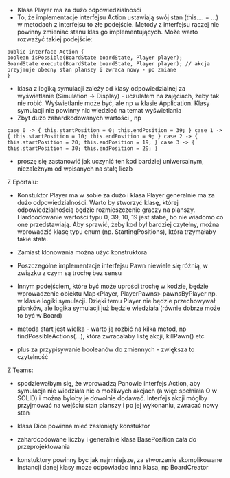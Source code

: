 - Klasa Player ma za dużo odpowiedzialnośći
- To, że implementacje interfejsu Action ustawiają swój stan (this.... = ...) w metodach z interfejsu to złe podejście. Metody z interfejsu raczej nie powinny zmieniać stanu klas go implementujących. Może warto rozważyć takiej podejście:

```
public interface Action {
boolean isPossible(BoardState boardState, Player player);
BoardState execute(BoardState boardState, Player player); // akcja przyjmuje obecny stan planszy i zwraca nowy - po zmiane
}
```

- klasa z logiką symulacji zależy od klasy odpowiedzialnej za wyświetlanie (Simulation -> Display) - uczulałem na zajęciach, żeby tak nie robić. Wyświetlanie może być, ale np w klasie Application. Klasy symulacji nie powinny nic wiedzieć na temat wyświetlania
- Zbyt dużo zahardkodowanych wartości , np

``
case 0 -> {
this.startPosition = 0;
this.endPosition = 39;
}
case 1 -> {
this.startPosition = 10;
this.endPosition = 9;
}
case 2 -> {
this.startPosition = 20;
this.endPosition = 19;
}
case 3 -> {
this.startPosition = 30;
this.endPosition = 29;
}
``
- proszę się zastanowić jak uczynić ten kod bardziej uniwersalnym, niezależnym od wpisanych na stałę liczb

Z Eportalu:
- Konstuktor Player ma w sobie za dużo i klasa Player generalnie ma za dużo odpowiedzialności. Warto by stworzyć klasę, której odpowiedzialnością będzie rozmieszczenie graczy na planszy. Hardcodowanie wartości typu 0, 39, 10, 19 jest słabe, bo nie wiadomo co one przedstawiają. Aby sprawić, żeby kod był bardziej czytelny, można wprowadzić klasę typu enum (np. StartingPositions), która trzymałaby takie stałe.
- Zamiast klonowania można użyć konstruktora
- Poszczególne implementacje interfejsu Pawn niewiele się różnią, w związku z czym są trochę bez sensu
- Innym podejściem, które być może uprości trochę w kodzie, będzie wprowadzenie obiektu Map<Player, PlayerPawns> pawnsByPlayer np. w klasie logiki symulacji. Dzięki temu Player nie będzie przechowywał pionków, ale logika symulacji już będzie wiedziała (równie dobrze może to być w Board)

- metoda start jest wielka - warto ją rozbić na kilka metod, np findPossibleActions(...), która zwracałaby listę akcji, killPawn() etc
- plus za przypisywanie booleanów do zmiennych - zwiększa to czytelność

Z Teams:
- spodziewałbym się, że wprowadzą Panowie interfejs Action, aby symulacja nie wiedziała nic o możliwych akcjach (a więc spełniała O w SOLID) i można byłoby je dowolnie dodawać. Interfejs akcji mógłby przyjmować na wejściu stan planszy i po jej wykonaniu, zwracać nowy stan
- klasa Dice powinna mieć zasłonięty konstuktor

- zahardcodowane liczby i generalnie klasa BasePosition cała do przeprojektowania

- konstuktory powinny byc jak najmniejsze, za stworzenie skomplikowane instancji danej klasy moze odpowiadac inna klasa, np BoardCreator